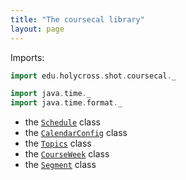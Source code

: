 ```yaml
---
title: "The coursecal library"
layout: page
---
```



Imports:

```scala
import edu.holycross.shot.coursecal._

import java.time._
import java.time.format._
```
- the [`Schedule`](schedule/) class
- the [`CalendarConfig`](calendarConfig/) class
- the [`Topics`](topics/) class
- the [`CourseWeek`](courseweek/) class
- the [`Segment`](segment/) class
